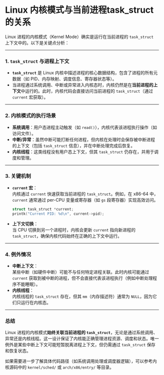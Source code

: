 # Linux 内核模式与当前进程task_struct的关系
Linux 进程的内核模式（Kernel Mode）确实是运行在当前进程的 `task_struct` 上下文中的。以下是关键点分析：

---

### 1. **`task_struct` 与进程上下文**
   - **`task_struct`** 是 Linux 内核中描述进程的核心数据结构，包含了进程的所有元数据（如 PID、内存映射、调度信息、寄存器状态等）。
   - 当进程通过系统调用、中断或异常进入内核态时，内核仍然是在**当前进程的上下文**中运行的。此时，内核代码会直接访问当前进程的 `task_struct`（通过 `current` 宏获取）。

---

### 2. **内核模式的执行场景**
   - **系统调用**：用户态进程主动触发（如 `read()`），内核代表该进程执行操作（如访问文件）。
   - **中断/异常**：虽然中断可能打断任何进程，但内核在处理时会保存被中断进程的上下文（包括 `task_struct` 信息），并在中断处理完成后恢复。
   - **内核线程**：这类线程没有用户态上下文，但其 `task_struct` 仍存在，并用于调度和管理。

---

### 3. **关键机制**
   - **`current` 宏**：  
     内核通过 `current` 快速获取当前进程的 `task_struct`。例如，在 x86-64 中，`current` 通常通过 per-CPU 变量或寄存器（如 `gs` 段寄存器）实现高效访问。
     ```c
     struct task_struct *current;
     printk("Current PID: %d\n", current->pid);
     ```
   - **上下文切换**：  
     当 CPU 切换到另一个进程时，内核会更新 `current` 指向新进程的 `task_struct`，确保内核代码始终在正确的上下文中运行。

---

### 4. **例外情况**
   - **中断上下文**：  
     某些中断（如硬件中断）可能不与任何特定进程关联。此时内核可能通过 `current` 获取到被中断的进程，但不会直接代表该进程执行（例如中断处理程序不能睡眠）。
   - **内核线程**：  
     内核线程的 `task_struct` 存在，但其 `mm`（内存描述符）通常为 `NULL`，因为它们只运行在内核态。

---

### 总结
Linux 进程的内核模式**始终关联当前进程的 `task_struct`**，无论是通过系统调用、异常还是内核线程。这一设计保证了内核能正确管理进程资源、调度和状态。唯一例外是某些中断上下文可能短暂脱离进程上下文，但仍需通过 `task_struct` 保存和恢复状态。

如果需要进一步了解具体代码路径（如系统调用处理或调度器逻辑），可以参考内核源码中的 `kernel/sched/` 或 `arch/x86/entry/` 等目录。